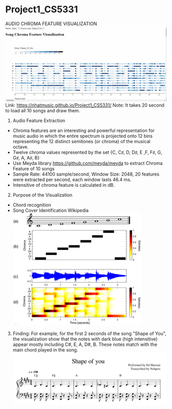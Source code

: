 # Project1_CS5331
AUDIO CHROMA FEATURE VISUALIZATION
![Alt text](https://github.com/Nhatmusic/Project1_CS5331/blob/master/image/Project1.gif?raw=true "Title")
Link: https://nhatmusic.github.io/Project1_CS5331/
Note: It takes 20 second to load all 10 songs and draw them.
1. Audio Feature Extraction
- Chroma features are an interesting and powerful representation for music audio in which the entire spectrum is projected onto 12 bins     representing the 12 distinct semitones (or chroma) of the musical octave.
- Twelve chroma values represented by the set
  {C, C♯, D, D♯, E ,F, F♯, G, G♯, A, A♯, B}
- Use Meyda library https://github.com/meyda/meyda to extract Chroma Feature of 10 songs
- Sample Rate: 44100 sample/second, Window Size: 2048, 20 features were extracted per second, each window lasts 46.4 ms.
- Intensitive of chroma feature is calculated in dB.

2. Purpose of the Visualization
- Chord recognition
- Song Cover Identification
Wikipedia
![Alt text](https://github.com/Nhatmusic/Project1_CS5331/blob/master/image/chroma.jpg)

3. Finding:
For example, for the first 2 seconds of the song "Shape of You", the visualization show that the notes with dark blue (high intensitive) appear mostly including C#, E, A, D#, B. These notes match with the main chord played in the song.
![Alt text](https://github.com/Nhatmusic/Project1_CS5331/blob/master/image/shapeofyou.jpg)




